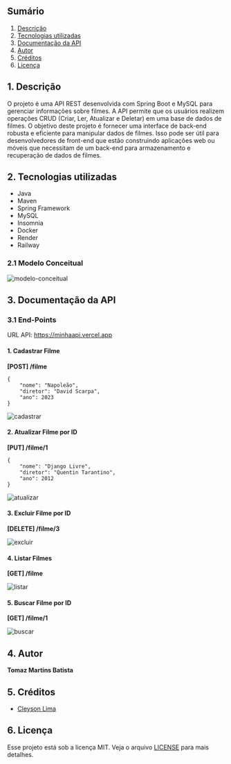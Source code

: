 ## Sumário

1. [Descrição](#descricao)
2. [Tecnologias utilizadas](#tecnologias)
3. [Documentação da API](#documentacao)
4. [Autor](#autor)
5. [Créditos](#creditos)
6. [Licença](#licenca)

<div id='descricao'/> 

## 1. Descrição

O projeto é uma API REST desenvolvida com Spring Boot e MySQL para gerenciar informações sobre filmes. A API permite que os usuários realizem operações CRUD (Criar, Ler, Atualizar e Deletar) em uma base de dados de filmes. O objetivo deste projeto é fornecer uma interface de back-end robusta e eficiente para manipular dados de filmes. Isso pode ser útil para desenvolvedores de front-end que estão construindo aplicações web ou móveis que necessitam de um back-end para armazenamento e recuperação de dados de filmes.

<div id='tecnologias'/> 

## 2. Tecnologias utilizadas

- Java
- Maven
- Spring Framework
- MySQL
- Insomnia
- Docker
- Render
- Railway

### 2.1 Modelo Conceitual

![modelo-conceitual](https://github.com/Tomaz5556/GraphQLMiniProjetoWEB/blob/master/images-tutorial/modelo-conceitual.png)

<div id='documentacao'/> 

## 3. Documentação da API

### 3.1 End-Points

URL API: https://minhaapi.vercel.app

#### 1. Cadastrar Filme

**[POST] /filme**

```
{
	"nome": "Napoleão",
	"diretor": "David Scarpa",
	"ano": 2023
}
```

![cadastrar](https://github.com/Tomaz5556/GraphQLMiniProjetoWEB/blob/master/images-tutorial/cadastrar.png)

#### 2. Atualizar Filme por ID

**[PUT] /filme/1**

```
{
	"nome": "Django Livre",
	"diretor": "Quentin Tarantino",
	"ano": 2012
}
```

![atualizar](https://github.com/Tomaz5556/GraphQLMiniProjetoWEB/blob/master/images-tutorial/atualizar.png)

#### 3. Excluir Filme por ID

**[DELETE] /filme/3**

![excluir](https://github.com/Tomaz5556/GraphQLMiniProjetoWEB/blob/master/images-tutorial/excluir.png)

#### 4. Listar Filmes

**[GET] /filme**

![listar](https://github.com/Tomaz5556/GraphQLMiniProjetoWEB/blob/master/images-tutorial/listar.png)

#### 5. Buscar Filme por ID

**[GET] /filme/1**

![buscar](https://github.com/Tomaz5556/GraphQLMiniProjetoWEB/blob/master/images-tutorial/buscar.png)
  
<div id='autor'/>

## 4. Autor

**Tomaz Martins Batista**

<div id='creditos'/> 

## 5. Créditos

- [Cleyson Lima](https://www.treinaweb.com.br/blog/criando-uma-api-com-spring-data-jpa-e-spring-web)

<div id='licenca'/> 

## 6. Licença

Esse projeto está sob a licença MIT. Veja o arquivo [LICENSE](LICENSE.md) para mais detalhes.
